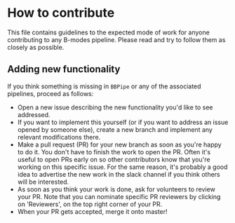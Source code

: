 # How to contribute

This file contains guidelines to the expected mode of work for anyone contributing to any B-modes pipeline. Please read and try to follow them as closely as possible.

## Adding new functionality
If you think something is missing in `BBPipe` or any of the associated pipelines, proceed as follows:

 - Open a new issue describing the new functionality you'd like to see addressed.
 - If you want to implement this yourself (or if you want to address an issue opened by someone else), create a new branch and implement any relevant modifications there.
 - Make a pull request (PR) for your new branch as soon as you're happy to do it. You don't have to finish the work to open the PR. Often it's useful to open PRs early on so other contributors know that you're working on this specific issue. For the same reason, it's probably a good idea to advertise the new work in the slack channel if you think others will be interested.
 - As soon as you think your work is done, ask for volunteers to review your PR. Note that you can nominate specific PR reviewers by clicking on 'Reviewers', on the top right corner of your PR.
 - When your PR gets accepted, merge it onto master!


